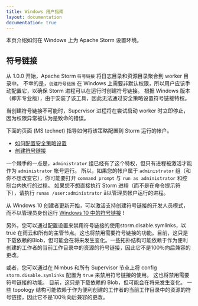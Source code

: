 ```yaml
---
title: Windows 用户指南
layout: documentation
documentation: true
---
```


本页介绍如何在 Windows 上为 Apache Storm 设置环境。

## 符号链接

从 1.0.0 开始，Apache Storm `符号链接` 将日志目录和资源目录聚合到 worker 目录中。
不幸的是，`创建符号链接` 在 Windows 上需要非默认权限，所以用户应该手动配置它，以确保 Storm 进程可以在运行时创建符号链接。
根据 Windows 版本（即非专业版），由于安装了该工具，因此无法通过安全策略设置符号链接特权。

当创建符号链接不可能时，Supervisor 进程将在尝试启动 worker 时立即停止，因为权限异常被认为是致命的错误。

下面的页面 (MS technet) 指导如何将该策略配置到 Storm 运行的帐户。

* [如何配置安全策略设置](https://technet.microsoft.com/en-us/library/dn452420.aspx)
* [创建符号链接](https://technet.microsoft.com/en-us/library/dn221947.aspx)

一个棘手的一点是，`administrator` 组已经有了这个特权，但只有进程被激活才能作为 `administrator` 帐号运行。
所以，如果您的帐户属于 `administrator` 组（和你不想改变它），你可能要打开 `command prompt` 与 `run as administrator` 和控制台内执行的过程。
如果您不想直接执行 Storm 进程（而不是在命令提示符下），请执行 `runas /user:administrator` å以管理员帐户运行的进程。

从 Windows 10 创建者更新开始，可以激活支持创建符号链接的开发人员模式，而不以管理员身份运行 [Windows 10 中的符号链接](https://blogs.windows.com/buildingapps/2016/12/02/symlinks-windows-10/) !

另外，您可以通过配置设置来禁用符号链接的使用storm.disable.symlinks，以true 在雨云和所有的主管节点。这也将禁用需要符号链接的功能。目前，这只是下载依赖的Blob，但可能会在将来发生变化。一些拓扑结构可能依赖于作为便利创建的工作者的当前工作目录中的资源的符号链接，因此它不是100％向后兼容的更改。

或者，您可以通过在 Nimbus 和所有 Supervisor 节点上将 config `storm.disable.symlinks` 配置为 `true` 来禁用符号链接的使用。 
这也将禁用需要符号链接的功能。 
目前，这只是下载依赖的 Blob，但可能会在将来发生变化。 
一些 topology 结构可能依赖于作为便利创建的工作者的当前工作目录中的资源的符号链接，因此它不是100％向后兼容的更改。
